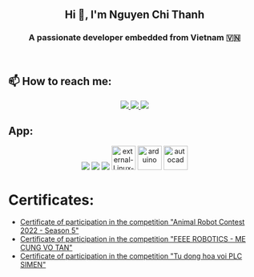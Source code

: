 <!-- <img align="left" width="400" src="https://github.githubassets.com/images/modules/profile/profile-first-repo.svg" /> -->

<!-- <img align="right" width="64" src="https://img.icons8.com/color/48/vietnam-circular.png" /> -->

<h2 align="center">Hi 👋, I'm Nguyen Chi Thanh</h2>
<p align="center">
  <h3 align="center">A passionate developer embedded from Vietnam 🇻🇳 </h3>
</p>

<br />

## 📫 How to reach me:

<p align="center">
  <a href="https://www.facebook.com/chi.thanh.106902/" alt="Facebook">
    <img src="https://img.icons8.com/fluent/48/000000/facebook-new.png" target="_blank" />
  </a> 
  <a href="https://github.com/thanhnguyen0801" alt="Github">
    <img src="https://img.icons8.com/fluent/48/000000/github.png"/>
  </a>
  <a href="mailto:nguyenchi072018@gmail.com" alt="Email">
    <img src="https://img.icons8.com/fluent/48/000000/mailing.png"/>
  </a>
</p>

## App:
<p align="center">
  <img src="https://img.icons8.com/fluent/48/000000/matlab.png"/>
  <img src="https://img.icons8.com/color/48/000000/visual-studio-code-2019.png"/>
  <img src="https://img.icons8.com/color/48/null/visual-studio--v2.png"/>
  <img width="48" height="48" src="https://img.icons8.com/external-those-icons-flat-those-icons/48/external-Linux-logos-and-brands-those-icons-flat-those-icons.png" alt="external-Linux-logos-and-brands-those-icons-flat-those-icons"/>
  <img width="48" height="48" src="https://img.icons8.com/color/48/arduino.png" alt="arduino"/>
  <img width="48" height="48" src="https://img.icons8.com/color/48/autocad.png" alt="autocad"/>
</p>

# Certificates:

- [Certificate of participation in the competition "Animal Robot Contest 2022 - Season 5"](https://drive.google.com/file/d/1aBDdLKTcQXIQYLOCsp9PytucYRCNOJLb/view?usp=sharing)
- [Certificate of participation in the competition "FEEE ROBOTICS - ME CUNG VO TAN"](https://drive.google.com/file/d/10WAb0dApxPux6M9eJcOx-GQwUCZu0VcN/view?usp=sharing)
- [Certificate of participation in the competition "Tu dong hoa voi PLC SIMEN"](https://drive.google.com/file/d/1LaFRO25-gxZ2Wjzv6sX13hse5tkF30U3/view?usp=drive_link)
